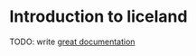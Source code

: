 # Introduction to liceland

TODO: write [great documentation](http://jacobian.org/writing/what-to-write/)
